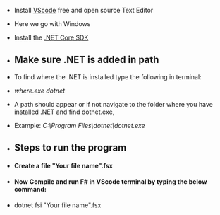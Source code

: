 - Install [VScode](https://code.visualstudio.com/Download) free and open source Text Editor
- Here we go with Windows

- Install the [.NET Core SDK](https://dotnet.microsoft.com/download)
- <h2>Make sure .NET is added in path</h2>
- To find where the .NET is installed type the following in terminal:
- <i>where.exe dotnet</i>
- A path should appear or if not navigate to the folder where you have installed .NET and find dotnet.exe,
- Example: <i>C:\Program Files\dotnet\dotnet.exe</i>




- <h2>Steps to run the program</h2>
- <h4>Create a file "Your file name".fsx</h4>

- <h4>Now Compile and run F# in VScode terminal by typing the below command:</h4>
- dotnet fsi "Your file name".fsx